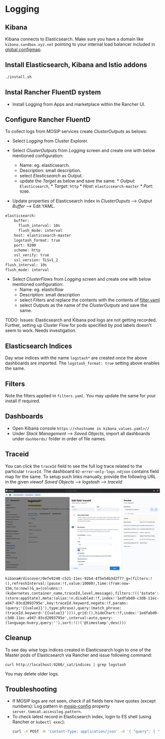 # Logging

## Kibana
Kibana connects to Elasticsearch. Make sure you have a domain like `kibana.sandbox.xyz.net` pointing to your internal load balancer included in [global configmap](../mosip/global_configmap.yaml.sample).

## Install Elasticsearch, Kibana and Istio addons
```sh 
./install.sh
```

## Instal Rancher FluentD system
* Install Logging from Apps and marketplace within the Rancher UI.

## Configure Rancher FluentD
To collect logs from MOSIP services create _ClusterOutputs_ as belows:
* Select _Logging_ from Cluster Explorer.
* Select _ClusterOutputs_ from _Logging_ screen and create one with below mentioned configuration:
    *  Name: eg. elasticsearch.
    *  Description: small description.
    *  select _Elasticsearch_ as Output.
    *  update the _Target_ as below and save the same.
      * _Output_: `Elasticsearch`, 
      * _Target_: `http`
      * _Host_: `elasticsearch-master` 
      * _Port_: `9200`.

* Update properties of Elasticsearch index in _ClusterOuputs_ --> _Output Buffer_ --> Edit YAML.
```
elasticsearch:
    buffer:
      flush_interval: 10s
      flush_mode: interval
    host: elasticsearch-master
    logstash_format: true
    port: 9200
    scheme: http
    ssl_verify: true
    ssl_version: TLSv1_2
flush_interval: 10s
flush_mode: interval
```
* Select _ClusterFlows_ from _Logging_ screen and create one with below mentioned configuration: 
    * Name: eg. elasticflow
    * Description: small description
    * select _Filters_ and replace the contents with the contents of [filter.yaml](./filter.yaml)
    * select _Outputs_ as the name of the _ClusterOutputs_ and save the same.

TODO: Issues: Elasticsearch and Kibana pod logs are not getting recorded. Further, setting up Cluster Flow for pods specified by pod labels doesn't seem to work. Needs investigation.

## Elasticsearch Indices
Day wise indices with the name `logstash*` are created once the above dashboards are imported. The `logstash_format: true` setting above enables the same.

## Filters
Note the filters applied in `filters.yaml`. You may update the same for your install if required. 

## Dashboards
* Open Kibana console `https://<hostname in kibana_values.yaml>//`
* Under _Stack Management_ --> _Saved Objects_, import all dashboards under `dashbords/` folder in order of file names. 

## Traceid
You can click the `traceId` field to see the full log trace related to the particular `traceId`. The dashboard `02-error-only-logs.ndjson` contains field map for the same.  To setup such links manually, provide the following URL in the given viewof _Saved Objects_ --> _logstash_ --> _traceId_

![](../docs/_images/traceid-kibana-setting.png)
 
```
kibana#/discover/0efe9240-c521-11ec-92b4-4f5e54b3d2f7?_g=(filters:!(),refreshInterval:(pause:!t,value:10000),time:(from:now-15m,to:now))&_a=(columns:!(kubernetes.container_name,traceId,level,message),filters:!(('$state':(store:appState),meta:(alias:!n,disabled:!f,index:'1edfabd0-c3d8-11ec-a947-83cd2093795e',key:traceId.keyword,negate:!f,params:(query:'{{value}}'),type:phrase),query:(match_phrase:(traceId.keyword:'{{value}}')))),grid:(),hideChart:!f,index:'1edfabd0-c3d8-11ec-a947-83cd2093795e',interval:auto,query:(language:kuery,query:''),sort:!(!('@timestamp',desc)))
```

## Cleanup
To see day wise logs indices created in Elasticsearch login to one of the Master pods of Elasticsearch via Rancher and issue following command:
```
curl http://localhost:9200/_cat/indices | grep logstash
```
You may delete older logs.

## Troubleshooting
* If MOSIP logs are not seen, check if all fields here have quotes (except numbers):
Log pattern in [mosip-config](https://github.com/mosip/mosip-config/blob/develop3-v3/application-default.properties) property `server.tomcat.accesslog.pattern`.
* To check latest record in Elasticsearch index, login to ES shell (using Rancher or `kubectl exec`):
    ```sh
    curl -X POST -H 'Content-Type: application/json' -d '{ "query": { "match_all": {} }, "size": 1, "sort": [ { "@timestamp": { "order": "desc" } } ] }' http://localhost:9200/<index-name>/_search
    ```
